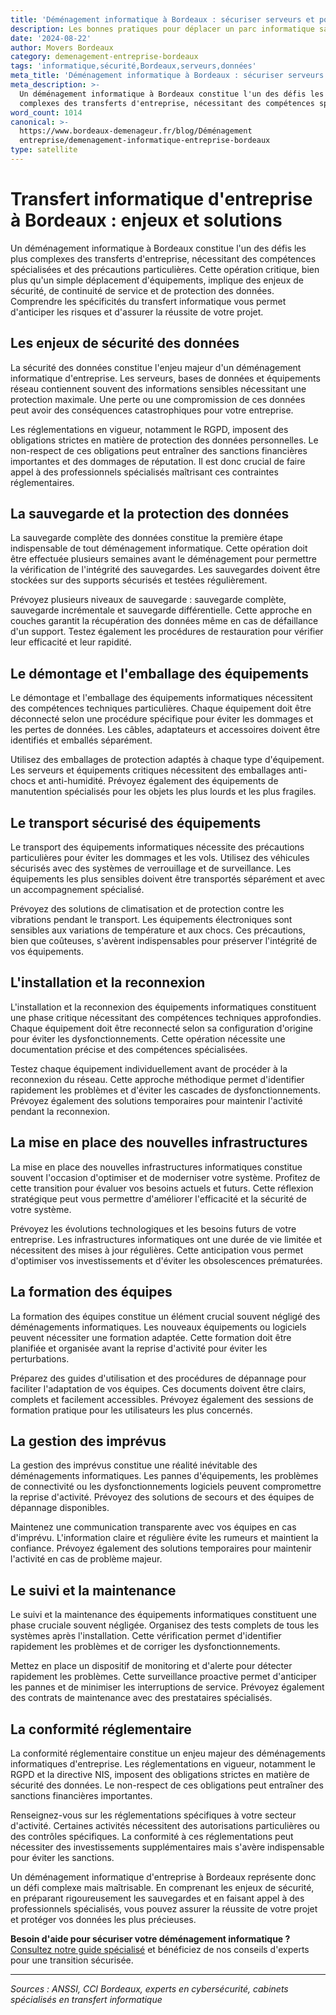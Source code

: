 ```yaml
---
title: 'Déménagement informatique à Bordeaux : sécuriser serveurs et postes'
description: Les bonnes pratiques pour déplacer un parc informatique sans interruption.
date: '2024-08-22'
author: Movers Bordeaux
category: demenagement-entreprise-bordeaux
tags: 'informatique,sécurité,Bordeaux,serveurs,données'
meta_title: 'Déménagement informatique à Bordeaux : sécuriser serveurs et postes'
meta_description: >-
  Un déménagement informatique à Bordeaux constitue l'un des défis les plus
  complexes des transferts d'entreprise, nécessitant des compétences spécialis.
word_count: 1014
canonical: >-
  https://www.bordeaux-demenageur.fr/blog/Déménagement
  entreprise/demenagement-informatique-entreprise-bordeaux
type: satellite
---
```



# Transfert informatique d'entreprise à Bordeaux : enjeux et solutions

Un déménagement informatique à Bordeaux constitue l'un des défis les plus complexes des transferts d'entreprise, nécessitant des compétences spécialisées et des précautions particulières. Cette opération critique, bien plus qu'un simple déplacement d'équipements, implique des enjeux de sécurité, de continuité de service et de protection des données. Comprendre les spécificités du transfert informatique vous permet d'anticiper les risques et d'assurer la réussite de votre projet.

## Les enjeux de sécurité des données

La sécurité des données constitue l'enjeu majeur d'un déménagement informatique d'entreprise. Les serveurs, bases de données et équipements réseau contiennent souvent des informations sensibles nécessitant une protection maximale. Une perte ou une compromission de ces données peut avoir des conséquences catastrophiques pour votre entreprise.

Les réglementations en vigueur, notamment le RGPD, imposent des obligations strictes en matière de protection des données personnelles. Le non-respect de ces obligations peut entraîner des sanctions financières importantes et des dommages de réputation. Il est donc crucial de faire appel à des professionnels spécialisés maîtrisant ces contraintes réglementaires.

## La sauvegarde et la protection des données

La sauvegarde complète des données constitue la première étape indispensable de tout déménagement informatique. Cette opération doit être effectuée plusieurs semaines avant le déménagement pour permettre la vérification de l'intégrité des sauvegardes. Les sauvegardes doivent être stockées sur des supports sécurisés et testées régulièrement.

Prévoyez plusieurs niveaux de sauvegarde : sauvegarde complète, sauvegarde incrémentale et sauvegarde différentielle. Cette approche en couches garantit la récupération des données même en cas de défaillance d'un support. Testez également les procédures de restauration pour vérifier leur efficacité et leur rapidité.

## Le démontage et l'emballage des équipements

Le démontage et l'emballage des équipements informatiques nécessitent des compétences techniques particulières. Chaque équipement doit être déconnecté selon une procédure spécifique pour éviter les dommages et les pertes de données. Les câbles, adaptateurs et accessoires doivent être identifiés et emballés séparément.

Utilisez des emballages de protection adaptés à chaque type d'équipement. Les serveurs et équipements critiques nécessitent des emballages anti-chocs et anti-humidité. Prévoyez également des équipements de manutention spécialisés pour les objets les plus lourds et les plus fragiles.

## Le transport sécurisé des équipements

Le transport des équipements informatiques nécessite des précautions particulières pour éviter les dommages et les vols. Utilisez des véhicules sécurisés avec des systèmes de verrouillage et de surveillance. Les équipements les plus sensibles doivent être transportés séparément et avec un accompagnement spécialisé.

Prévoyez des solutions de climatisation et de protection contre les vibrations pendant le transport. Les équipements électroniques sont sensibles aux variations de température et aux chocs. Ces précautions, bien que coûteuses, s'avèrent indispensables pour préserver l'intégrité de vos équipements.

## L'installation et la reconnexion

L'installation et la reconnexion des équipements informatiques constituent une phase critique nécessitant des compétences techniques approfondies. Chaque équipement doit être reconnecté selon sa configuration d'origine pour éviter les dysfonctionnements. Cette opération nécessite une documentation précise et des compétences spécialisées.

Testez chaque équipement individuellement avant de procéder à la reconnexion du réseau. Cette approche méthodique permet d'identifier rapidement les problèmes et d'éviter les cascades de dysfonctionnements. Prévoyez également des solutions temporaires pour maintenir l'activité pendant la reconnexion.

## La mise en place des nouvelles infrastructures

La mise en place des nouvelles infrastructures informatiques constitue souvent l'occasion d'optimiser et de moderniser votre système. Profitez de cette transition pour évaluer vos besoins actuels et futurs. Cette réflexion stratégique peut vous permettre d'améliorer l'efficacité et la sécurité de votre système.

Prévoyez les évolutions technologiques et les besoins futurs de votre entreprise. Les infrastructures informatiques ont une durée de vie limitée et nécessitent des mises à jour régulières. Cette anticipation vous permet d'optimiser vos investissements et d'éviter les obsolescences prématurées.

## La formation des équipes

La formation des équipes constitue un élément crucial souvent négligé des déménagements informatiques. Les nouveaux équipements ou logiciels peuvent nécessiter une formation adaptée. Cette formation doit être planifiée et organisée avant la reprise d'activité pour éviter les perturbations.

Préparez des guides d'utilisation et des procédures de dépannage pour faciliter l'adaptation de vos équipes. Ces documents doivent être clairs, complets et facilement accessibles. Prévoyez également des sessions de formation pratique pour les utilisateurs les plus concernés.

## La gestion des imprévus

La gestion des imprévus constitue une réalité inévitable des déménagements informatiques. Les pannes d'équipements, les problèmes de connectivité ou les dysfonctionnements logiciels peuvent compromettre la reprise d'activité. Prévoyez des solutions de secours et des équipes de dépannage disponibles.

Maintenez une communication transparente avec vos équipes en cas d'imprévu. L'information claire et régulière évite les rumeurs et maintient la confiance. Prévoyez également des solutions temporaires pour maintenir l'activité en cas de problème majeur.

## Le suivi et la maintenance

Le suivi et la maintenance des équipements informatiques constituent une phase cruciale souvent négligée. Organisez des tests complets de tous les systèmes après l'installation. Cette vérification permet d'identifier rapidement les problèmes et de corriger les dysfonctionnements.

Mettez en place un dispositif de monitoring et d'alerte pour détecter rapidement les problèmes. Cette surveillance proactive permet d'anticiper les pannes et de minimiser les interruptions de service. Prévoyez également des contrats de maintenance avec des prestataires spécialisés.

## La conformité réglementaire

La conformité réglementaire constitue un enjeu majeur des déménagements informatiques d'entreprise. Les réglementations en vigueur, notamment le RGPD et la directive NIS, imposent des obligations strictes en matière de sécurité des données. Le non-respect de ces obligations peut entraîner des sanctions financières importantes.

Renseignez-vous sur les réglementations spécifiques à votre secteur d'activité. Certaines activités nécessitent des autorisations particulières ou des contrôles spécifiques. La conformité à ces réglementations peut nécessiter des investissements supplémentaires mais s'avère indispensable pour éviter les sanctions.

Un déménagement informatique d'entreprise à Bordeaux représente donc un défi complexe mais maîtrisable. En comprenant les enjeux de sécurité, en préparant rigoureusement les sauvegardes et en faisant appel à des professionnels spécialisés, vous pouvez assurer la réussite de votre projet et protéger vos données les plus précieuses.

**Besoin d'aide pour sécuriser votre déménagement informatique ?** [Consultez notre guide spécialisé](/blog/devis/guide) et bénéficiez de nos conseils d'experts pour une transition sécurisée.

---

*Sources : ANSSI, CCI Bordeaux, experts en cybersécurité, cabinets spécialisés en transfert informatique*

